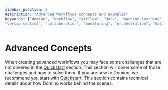 ```yaml
---
sidebar_position: 2
description: "Advanced Workflows concepts and examples"
keywords: ["domino", "workflow", "airflow", "data", "machine learning", "ml", "data science", "data engineering", "dataops", "mlops", "devops", "kubernetes", "k8s", "helm", "python", "react", "typescript", "fastapi", "gitops", "docker", "github", "artifacthub", "pypi", "pip", "kind", "open source", "oss", "low code", "no code", "automation",
"versio control", "collaboration", "monitoring", "orchestration", "data pipeline"]
---
```


# Advanced Concepts

When creating advanced workflows you may face some challenges that are not covered in the [Quickstart](/docs/quickstart) section. This section will cover some of those challenges and how to solve them. If you are new to Domino, we recommend you start with [Quickstart](/docs/quickstart).
This section contains technical details about how Domino works behind the scenes.

